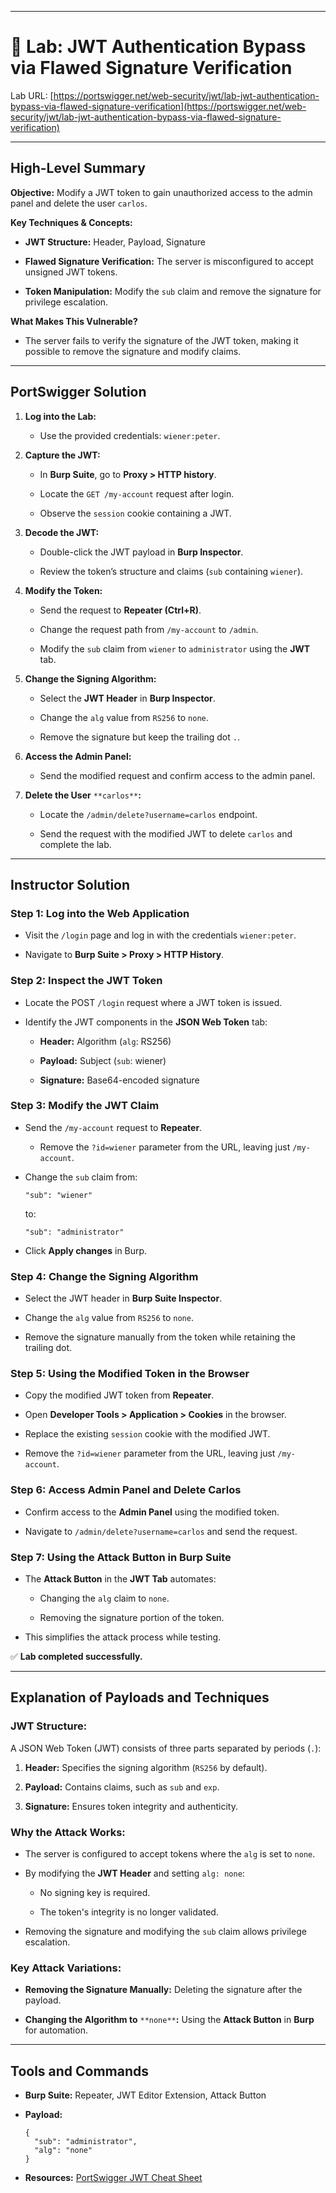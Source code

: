 
---
# 🧪 Lab: JWT Authentication Bypass via Flawed Signature Verification

Lab URL: [https://portswigger.net/web-security/jwt/lab-jwt-authentication-bypass-via-flawed-signature-verification](https://portswigger.net/web-security/jwt/lab-jwt-authentication-bypass-via-flawed-signature-verification)

---

## High-Level Summary

**Objective:** Modify a JWT token to gain unauthorized access to the admin panel and delete the user `carlos`.

**Key Techniques & Concepts:**

- **JWT Structure:** Header, Payload, Signature
    
- **Flawed Signature Verification:** The server is misconfigured to accept unsigned JWT tokens.
    
- **Token Manipulation:** Modify the `sub` claim and remove the signature for privilege escalation.
    

**What Makes This Vulnerable?**

- The server fails to verify the signature of the JWT token, making it possible to remove the signature and modify claims.
    

---

## PortSwigger Solution

1. **Log into the Lab:**
    
    - Use the provided credentials: `wiener:peter`.
        
2. **Capture the JWT:**
    
    - In **Burp Suite**, go to **Proxy > HTTP history**.
        
    - Locate the `GET /my-account` request after login.
        
    - Observe the `session` cookie containing a JWT.
        
3. **Decode the JWT:**
    
    - Double-click the JWT payload in **Burp Inspector**.
        
    - Review the token’s structure and claims (`sub` containing `wiener`).
        
4. **Modify the Token:**
    
    - Send the request to **Repeater (Ctrl+R)**.
        
    - Change the request path from `/my-account` to `/admin`.
        
    - Modify the `sub` claim from `wiener` to `administrator` using the **JWT** tab.
        
5. **Change the Signing Algorithm:**
    
    - Select the **JWT Header** in **Burp Inspector**.
        
    - Change the `alg` value from `RS256` to `none`.
        
    - Remove the signature but keep the trailing dot `.`.
        
6. **Access the Admin Panel:**
    
    - Send the modified request and confirm access to the admin panel.
        
7. **Delete the User** `**carlos**`**:**
    
    - Locate the `/admin/delete?username=carlos` endpoint.
        
    - Send the request with the modified JWT to delete `carlos` and complete the lab.
        

---

## Instructor Solution

### Step 1: Log into the Web Application

- Visit the `/login` page and log in with the credentials `wiener:peter`.
    
- Navigate to **Burp Suite > Proxy > HTTP History**.
    

### Step 2: Inspect the JWT Token

- Locate the POST `/login` request where a JWT token is issued.
    
- Identify the JWT components in the **JSON Web Token** tab:
    
    - **Header:** Algorithm (`alg`: RS256)
        
    - **Payload:** Subject (`sub`: wiener)
        
    - **Signature:** Base64-encoded signature
        

### Step 3: Modify the JWT Claim

- Send the `/my-account` request to **Repeater**.
	- Remove the `?id=wiener` parameter from the URL, leaving just `/my-account`.
    
- Change the `sub` claim from:
    
    ```
    "sub": "wiener"
    ```
    
    to:
    
    ```
    "sub": "administrator"
    ```
    
- Click **Apply changes** in Burp.
    

### Step 4: Change the Signing Algorithm

- Select the JWT header in **Burp Suite Inspector**.
    
- Change the `alg` value from `RS256` to `none`.
    
- Remove the signature manually from the token while retaining the trailing dot.
    

### Step 5: Using the Modified Token in the Browser

- Copy the modified JWT token from **Repeater**.
    
- Open **Developer Tools > Application > Cookies** in the browser.
    
- Replace the existing `session` cookie with the modified JWT.
    
- Remove the `?id=wiener` parameter from the URL, leaving just `/my-account`.
    

### Step 6: Access Admin Panel and Delete Carlos

- Confirm access to the **Admin Panel** using the modified token.
    
- Navigate to `/admin/delete?username=carlos` and send the request.
    

### Step 7: Using the **Attack Button** in Burp Suite

- The **Attack Button** in the **JWT Tab** automates:
    
    - Changing the `alg` claim to `none`.
        
    - Removing the signature portion of the token.
        
- This simplifies the attack process while testing.
    

✅ **Lab completed successfully.**

---

## Explanation of Payloads and Techniques

### **JWT Structure:**

A JSON Web Token (JWT) consists of three parts separated by periods (`.`):

1. **Header:** Specifies the signing algorithm (`RS256` by default).
    
2. **Payload:** Contains claims, such as `sub` and `exp`.
    
3. **Signature:** Ensures token integrity and authenticity.
    

### **Why the Attack Works:**

- The server is configured to accept tokens where the `alg` is set to `none`.
    
- By modifying the **JWT Header** and setting `alg: none`:
    
    - No signing key is required.
        
    - The token's integrity is no longer validated.
        
- Removing the signature and modifying the `sub` claim allows privilege escalation.
    

### **Key Attack Variations:**

- **Removing the Signature Manually:** Deleting the signature after the payload.
    
- **Changing the Algorithm to** `**none**`**:** Using the **Attack Button** in **Burp** for automation.
    

---

## Tools and Commands

- **Burp Suite:** Repeater, JWT Editor Extension, Attack Button
    
- **Payload:**
    
    ```
    {
      "sub": "administrator",
      "alg": "none"
    }
    ```
    
- **Resources:** [PortSwigger JWT Cheat Sheet](https://portswigger.net/web-security/jwt)